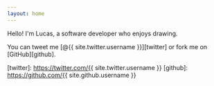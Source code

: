 ```yaml
---
layout: home
---
```


[comment]: <> (  <img src="{{ site.avatar | absolute_url }}" alt="{{ site.name }}">)

Hello! I'm Lucas, a software developer who enjoys drawing.

You can tweet me [@{{ site.twitter.username }}][twitter] or fork me on [GitHub][github].

[twitter]: https://twitter.com/{{ site.twitter.username }}
[github]: https://github.com/{{ site.github.username }}
